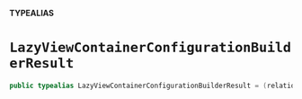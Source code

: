 **TYPEALIAS**

# `LazyViewContainerConfigurationBuilderResult`

```swift
public typealias LazyViewContainerConfigurationBuilderResult = (relations: LazyViewContainerConfiguration.RelationsDictionary, lazyViews: [LazyViewReference])
```
